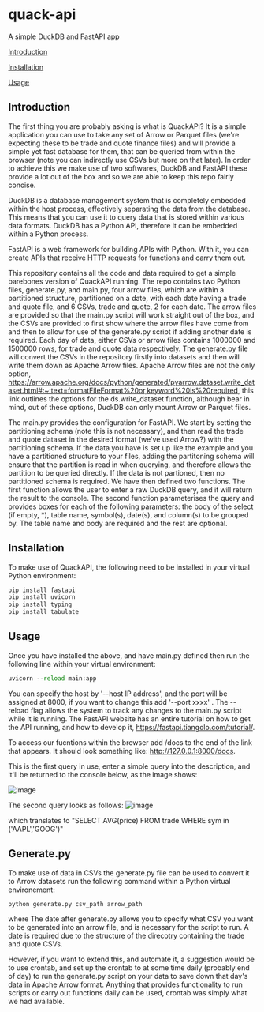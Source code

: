 # quack-api
A simple DuckDB and FastAPI app

[Introduction](#introduction)

[Installation](#installation)

[Usage](#usage)

## Introduction ##
The first thing you are probably asking is what is QuackAPI? It is a simple application you can use to take any set of Arrow or Parquet files (we're expecting these to be trade and quote finance files) and will provide a simple yet fast database for them, that can be queried from within the browser (note you can indirectly use CSVs but more on that later). In order to achieve this we make use of two softwares, DuckDB and FastAPI these provide a lot out of the box and so we are able to keep this repo fairly concise.  

DuckDB is a database management system that is completely embedded within the host process, effectively separating the data from the database. This means that you can use it to query data that is stored within various data formats. DuckDB has a Python API, therefore it can be embedded within a Python process.

FastAPI is a web framework for building APIs with Python. With it, you can create APIs that receive HTTP requests for functions and carry them out.

This repository contains all the code and data required to get a simple barebones version of QuackAPI running. The repo contains two Python files, generate.py, and main.py, four arrow files, which are within a partitioned structure, partitioned on a date, with each date having a trade and quote file, and 6 CSVs, trade and quote, 2 for each date. The arrow files are provided so that the main.py script will work straight out of the box, and the CSVs are provided to first show where the arrow files have come from and then to allow for use of the generate.py script if adding another date is required. Each day of data, either CSVs or arrow files contains 1000000 and 1500000 rows, for trade and quote data respectively.  The generate.py file will convert the CSVs in the repository firstly into datasets and then will write them down as Apache Arrow files. Apache Arrow files are not the only option, https://arrow.apache.org/docs/python/generated/pyarrow.dataset.write_dataset.html#:~:text=formatFileFormat%20or,keyword%20is%20required, this link outlines the options for the ds.write_dataset function, although bear in mind, out of these options, DuckDB can only mount Arrow or Parquet files. 

The main.py provides the configuration for FastAPI. We start by setting the partitioning schema (note this is not necessary), and then read the trade and quote dataset in the desired format (we've used Arrow?) with the partitioning schema. If the data you have is set up like the example and you have a partitioned structure to your files, adding the partitoning schema will ensure that the partition is read in when querying, and therefore allows the partition to be queried directly. If the data is not partioned, then no partitioned schema is required. We have then defined two functions. The first function allows the user to enter a raw DuckDB query, and it will return the result to the console. The second function parameterises the query and provides boxes for each of the following parameters: the body of the select (if empty, *), table name, symbol(s), date(s), and column(s) to be grouped by.  The table name and body are required and the rest are optional.

## Installation ##
To make use of QuackAPI, the following need to be installed in your virtual Python environment:

```python
pip install fastapi
pip install uvicorn
pip install typing
pip install tabulate
```

## Usage ##
Once you have installed the above, and have main.py defined then run the following line within your virtual environment:
```python
uvicorn --reload main:app
```
You can specify the host by '--host IP address', and the port will be assigned at 8000, if you want to change this add '--port xxxx' . The --reload flag allows the system to track any changes to the main.py script while it is running. The FastAPI website has an entire tutorial on how to get the API running, and how to develop it, https://fastapi.tiangolo.com/tutorial/.

To access our fucntions within the browser add /docs to the end of the link that appears. It should look something like: http://127.0.0.1:8000/docs.

This is the first query in use, enter a simple query into the description, and it'll be returned to the console below, as the image shows:

![image](https://github.com/DataIntellectTech/quack-api/assets/131150806/66f0e63a-5a4d-4a78-8228-6d177f366081)

The second query looks as follows:
![image](https://github.com/DataIntellectTech/quack-api/assets/131150806/cd006a7d-b7ce-48f1-a510-8a36cbfd6ec8)

which translates to "SELECT AVG(price) FROM trade WHERE sym in ('AAPL','GOOG')"

## Generate.py ##
To make use of data in CSVs the generate.py file can be used to convert it to Arrow datasets run the following command within a Python virtual environement:
```python
python generate.py csv_path arrow_path
```
where 
The date after generate.py allows you to specify what CSV you want to be generated into an arrow file, and is necessary for the script to run. A date is required due to the structure of the direcotry containing the trade and quote CSVs.

However, if you want to extend this, and automate it, a suggestion would be to use crontab, and set up the crontab to at some time daily (probably end of day) to run the generate.py script on your data to save down that day's data in Apache Arrow format. Anything that provides functionality to run scripts or carry out functions daily can be used, crontab was simply what we had available. 





